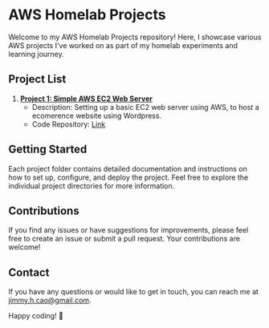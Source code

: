 # AWS Homelab Projects

Welcome to my AWS Homelab Projects repository! Here, I showcase various AWS projects I've worked on as part of my homelab experiments and learning journey.

## Project List

1. [**Project 1: Simple AWS EC2 Web Server**](project1/README.md)
   - Description: Setting up a basic EC2 web server using AWS, to host a ecomerence website using Wordpress.
   - Code Repository: [Link](project1/)


## Getting Started

Each project folder contains detailed documentation and instructions on how to set up, configure, and deploy the project. Feel free to explore the individual project directories for more information.

## Contributions

If you find any issues or have suggestions for improvements, please feel free to create an issue or submit a pull request. Your contributions are welcome!

## Contact

If you have any questions or would like to get in touch, you can reach me at [jimmy.h.cao@gmail.com](mailto:jimmy.h.cao@gmail.com).

Happy coding! 🚀
